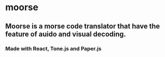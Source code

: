 # moorse
 
## Moorse is a morse code translator that have the feature of auido and visual decoding.

### Made with React, Tone.js and Paper.js